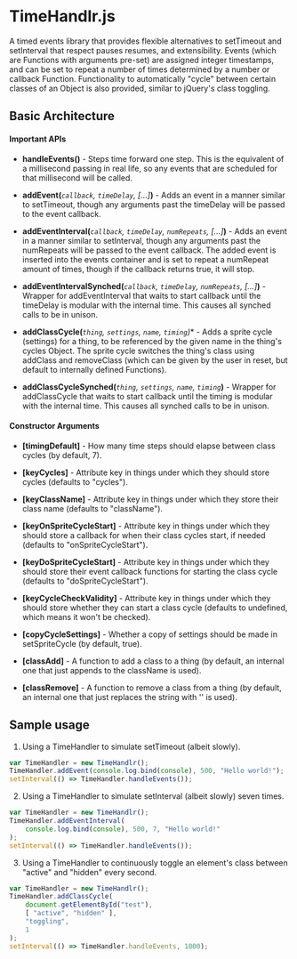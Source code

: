 # TimeHandlr.js

A timed events library that provides flexible alternatives to setTimeout and
setInterval that respect pauses resumes, and extensibility. Events (which are
Functions with arguments pre-set) are assigned integer timestamps, and can be
set to repeat a number of times determined by a number or callback Function.
Functionality to automatically "cycle" between certain classes of an Object is
also provided, similar to jQuery's class toggling.


## Basic Architecture

#### Important APIs

* **handleEvents()** - Steps time forward one step. This is the equivalent of a
millisecond passing in real life, so any events that are scheduled for that 
millisecond will be called. 

* **addEvent(***`callback`, `timeDelay`, [...]***)** - Adds an event in
a manner similar to setTimeout, though any arguments past the timeDelay will be 
passed to the event callback.

* **addEventInterval(***`callback`, `timeDelay`, `numRepeats`, [...]***)** -
Adds an event in a manner similar to setInterval, though any arguments past the
numRepeats will be passed to the event callback. The added event is inserted 
into the events container and is set to repeat a numRepeat amount of times, 
though if the callback returns true, it will stop.

* **addEventIntervalSynched(***`callback`, `timeDelay`, `numRepeats`, 
[...]***)** - Wrapper for addEventInterval that waits to start callback until 
the timeDelay is modular with the internal time. This causes all synched calls 
to be in unison.

* **addClassCycle(***`thing`, `settings`, `name`, `timing`)** - Adds a sprite
cycle (settings) for a thing, to be referenced by the given name in the thing's
cycles Object. The sprite cycle switches the thing's class using addClass and 
removeClass (which can be given by the user in reset, but default to internally
defined Functions).

* **addClassCycleSynched(***`thing`, `settings`, `name`, `timing`***)** -
Wrapper for addClassCycle that waits to start callback until the timing is
modular with the internal time. This causes all synched calls to be in unison.

#### Constructor Arguments

* **[timingDefault]** - How many time steps should elapse between class cycles 
(by default, 7).

* **[keyCycles]** - Attribute key in things under which they should store cycles
(defaults to "cycles").

* **[keyClassName]** - Attribute key in things under which they store their 
class name (defaults to "className").

* **[keyOnSpriteCycleStart]** - Attribute key in things under which they should
store a callback for when their class cycles start, if needed (defaults to
"onSpriteCycleStart").

* **[keyDoSpriteCycleStart]** - Attribute key in things under which they should
store their event callback functions for starting the class cycle (defaults to
"doSpriteCycleStart").

* **[keyCycleCheckValidity]** - Attribute key in things under which they should
store whether they can start a class cycle (defaults to undefined, which means
it won't be checked).

* **[copyCycleSettings]** - Whether a copy of settings should be made in 
setSpriteCycle (by default, true).

* **[classAdd]** - A function to add a class to a thing (by default, an internal
one that just appends to the className is used).

* **[classRemove]** - A function to remove a class from a thing (by default, an
internal one that just replaces the string with '' is used). 


## Sample usage

1. Using a TimeHandler to simulate setTimeout (albeit slowly).
    
```javascript
var TimeHandler = new TimeHandlr();
TimeHandler.addEvent(console.log.bind(console), 500, "Hello world!");
setInterval(() => TimeHandler.handleEvents());
```
    
2. Using a TimeHandler to simulate setInterval (albeit slowly) seven times.

```javascript
var TimeHandler = new TimeHandlr();
TimeHandler.addEventInterval(
    console.log.bind(console), 500, 7, "Hello world!"
);
setInterval(() => TimeHandler.handleEvents());
```

3. Using a TimeHandler to continuously toggle an element's class between
   "active" and "hidden" every second.

```javascript
var TimeHandler = new TimeHandlr();
TimeHandler.addClassCycle(
    document.getElementById("test"),
    [ "active", "hidden" ],
    "toggling",
    1
);
setInterval(() => TimeHandler.handleEvents, 1000);
```
